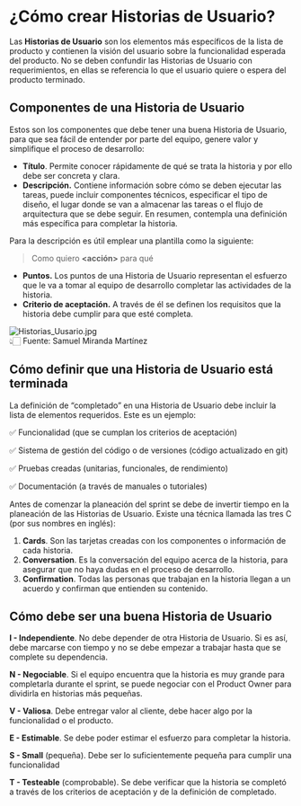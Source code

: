 ﻿# ¿Cómo crear Historias de Usuario?

Las  **Historias de Usuario**  son los elementos más específicos de la lista de producto y contienen la visión del usuario sobre la funcionalidad esperada del producto. No se deben confundir las Historias de Usuario con requerimientos, en ellas se referencia lo que el usuario quiere o espera del producto terminado.

## **Componentes de una Historia de Usuario**

Estos son los componentes que debe tener una buena Historia de Usuario, para que sea fácil de entender por parte del equipo, genere valor y simplifique el proceso de desarrollo:

-   **Título**. Permite conocer rápidamente de qué se trata la historia y por ello debe ser concreta y clara.
-   **Descripción.**  Contiene información sobre cómo se deben ejecutar las tareas, puede incluir componentes técnicos, especificar el tipo de diseño, el lugar donde se van a almacenar las tareas o el flujo de arquitectura que se debe seguir. En resumen, contempla una definición más específica para completar la historia.

Para la descripción es útil emplear una plantilla como la siguiente:

> Como **<rol>** quiero **<acción>** para qué **<beneficio>**

-   **Puntos.**  Los puntos de una Historia de Usuario representan el esfuerzo que le va a tomar al equipo de desarrollo completar las actividades de la historia.
-   **Criterio de aceptación.** A través de él se definen los requisitos que la historia debe cumplir para que esté completa.

![Historias_Uusario.jpg](https://static.platzi.com/media/user_upload/Historias_Uusario-18d4eeea-a0f2-4cf3-85d4-a42cbda43f0f.jpg)  
👆🏻 Fuente: Samuel Miranda Martínez

## Cómo definir que una Historia de Usuario está terminada

La definición de “completado” en una Historia de Usuario debe incluir la lista de elementos requeridos. Este es un ejemplo:

✅ Funcionalidad (que se cumplan los criterios de aceptación)

✅ Sistema de gestión del código o de versiones (código actualizado en git)

✅ Pruebas creadas (unitarias, funcionales, de rendimiento)

✅ Documentación (a través de manuales o tutoriales)

Antes de comenzar la planeación del sprint se debe de invertir tiempo en la planeación de las Historias de Usuario. Existe una técnica llamada las tres C (por sus nombres en inglés):

1.  **Cards**. Son las tarjetas creadas con los componentes o información de cada historia.
2.  **Conversation**. Es la conversación del equipo acerca de la historia, para asegurar que no haya dudas en el proceso de desarrollo.
3.  **Confirmation**. Todas las personas que trabajan en la historia llegan a un acuerdo y confirman que entienden su contenido.

## Cómo debe ser una buena Historia de Usuario

**I - Independiente**. No debe depender de otra Historia de Usuario. Si es así, debe marcarse con tiempo y no se debe empezar a trabajar hasta que se complete su dependencia.

**N - Negociable**. Si el equipo encuentra que la historia es muy grande para completarla durante el sprint, se puede negociar con el Product Owner para dividirla en historias más pequeñas.

**V - Valiosa**. Debe entregar valor al cliente, debe hacer algo por la funcionalidad o el producto.

**E - Estimable**. Se debe poder estimar el esfuerzo para completar la historia.

**S - Small**  (pequeña). Debe ser lo suficientemente pequeña para cumplir una funcionalidad

**T - Testeable**  (comprobable). Se debe verificar que la historia se completó a través de los criterios de aceptación y de la definición de completado.
